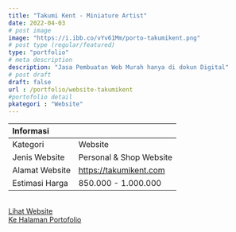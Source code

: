 ```yaml
---
title: "Takumi Kent - Miniature Artist"
date: 2022-04-03
# post image
image: "https://i.ibb.co/vYv61Mm/porto-takumikent.png"
# post type (regular/featured)
type: "portfolio"
# meta description
description: "Jasa Pembuatan Web Murah hanya di dokun Digital"
# post draft
draft: false
url : /portfolio/website-takumikent
#portofolio detail
pkategori : "Website"
---
```


| <b>Informasi</b> |  |
| :------------- |:-------------|
| Kategori              | Website    | 
| Jenis Website         | Personal & Shop Website   |
| Alamat Website        | https://takumikent.com     |
| Estimasi Harga        | 850.000 - 1.000.000   |

<br/>
<div class="row px-2 mt-2">
    <div class="col-md-6 mb-3 px-1">
        <a href="https://takumikent.com" target="_blank" rel="nofollow" class="btn btn-porto1 btn-lg btn-block data-aos="fade-right><i class="ti-shopping-cart"></i> Lihat Website</a>
    </div>
    <div class="col-md-6 mb-3 px-1">
        <a href="/portfolio" class="btn btn-porto2 btn-lg btn-block data-aos="fade-right><i class="ti-rocket"></i> Ke Halaman Portofolio</a>
    </div>
</div>